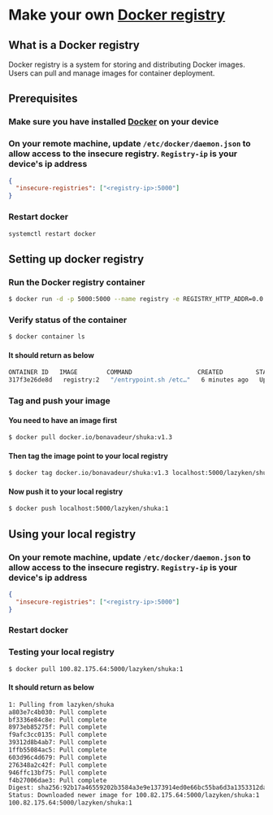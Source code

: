 # Make your own [Docker registry](https://hub.docker.com/)
## What is a **Docker registry**
Docker registry is a system for storing and distributing Docker images. Users can pull and manage images for container deployment.
## Prerequisites
### Make sure you have installed [Docker](https://docs.docker.com/engine/install/ubuntu/) on your device
### On your remote machine, update ```/etc/docker/daemon.json``` to allow access to the insecure registry. ```Registry-ip``` is your device's ip address
```json
{
  "insecure-registries": ["<registry-ip>:5000"]
}
``` 
### Restart docker
```bash
systemctl restart docker
```
## Setting up docker registry
### Run the Docker registry container
```bash
$ docker run -d -p 5000:5000 --name registry -e REGISTRY_HTTP_ADDR=0.0.0.0:5000 registry:2
```
### Verify status of the container
```bash
$ docker container ls
```
#### It should return as below
```bash
ONTAINER ID   IMAGE        COMMAND                  CREATED         STATUS         PORTS                                         NAMES
317f3e26de8d   registry:2   "/entrypoint.sh /etc…"   6 minutes ago   Up 6 minutes   0.0.0.0:5000->5000/tcp, [::]:5000->5000/tcp   registry
```
### Tag and push your image
#### You need to have an image first
```bash
$ docker pull docker.io/bonavadeur/shuka:v1.3
```
#### Then tag the image point to your local registry
```bash
$ docker tag docker.io/bonavadeur/shuka:v1.3 localhost:5000/lazyken/shuka:1
```
#### Now push it to your local registry
```bash
$ docker push localhost:5000/lazyken/shuka:1
```
## Using your local registry
### On your remote machine, update ```/etc/docker/daemon.json``` to allow access to the insecure registry. ```Registry-ip``` is your device's ip address
```json
{
  "insecure-registries": ["<registry-ip>:5000"]
}
``` 
### Restart docker
### Testing your local registry
```bash
$ docker pull 100.82.175.64:5000/lazyken/shuka:1
```
#### It should return as below
```bash
1: Pulling from lazyken/shuka
a803e7c4b030: Pull complete 
bf3336e84c8e: Pull complete 
8973eb85275f: Pull complete 
f9afc3cc0135: Pull complete 
39312d8b4ab7: Pull complete 
1ffb55084ac5: Pull complete 
603d96c4d679: Pull complete 
276348a2c42f: Pull complete 
946ffc13bf75: Pull complete 
f4b27006dae3: Pull complete 
Digest: sha256:92b17a46559202b3584a3e9e1373914ed0e66bc55ba6d3a1353312dae25de79b
Status: Downloaded newer image for 100.82.175.64:5000/lazyken/shuka:1
100.82.175.64:5000/lazyken/shuka:1
```